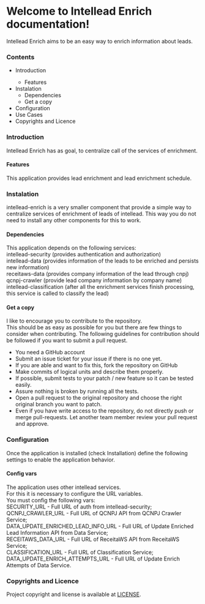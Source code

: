 <h1>Welcome to Intellead Enrich documentation!</h1>
Intellead Enrich aims to be an easy way to enrich information about leads.

<h3>Contents</h3>
<ul>
  <li>Introduction</li>
    <ul>
      <li>Features</li>
    </ul>
  <li>Instalation
    <ul>
      <li>Dependencies</li>
      <li>Get a copy</li>
    </ul>
  </li>
  <li>Configuration
  <li>Use Cases
  </li>
  <li>Copyrights and Licence</li>
</ul>
<h3>Introduction</h3>
Intellead Enrich has as goal, to centralize call of the services of enrichment.
<h4>Features</h4>
This application provides lead enrichment and lead enrichment schedule.
<h3>Instalation</h3>
intellead-enrich is a very smaller component that provide a simple way to centralize services of enrichment of leads of intellead.
This way you do not need to install any other components for this to work.
<h4>Dependencies</h4>
This application depends on the following services:<br>
intellead-security (provides authentication and authorization)<br>
intellead-data (provides information of the leads to be enriched and persists new information)<br>
receitaws-data (provides company information of the lead through cnpj)<br>
qcnpj-crawler (provide lead company information by company name)<br>
intellead-classification (after all the enrichment services finish processing, this service is called to classify the lead)
<h4>Get a copy</h4>
I like to encourage you to contribute to the repository.<br>
This should be as easy as possible for you but there are few things to consider when contributing. The following guidelines for contribution should be followed if you want to submit a pull request.
<ul>
  <li>You need a GitHub account</li>
  <li>Submit an issue ticket for your issue if there is no one yet.</li>
  <li>If you are able and want to fix this, fork the repository on GitHub</li>
  <li>Make commits of logical units and describe them properly.</li>
  <li>If possible, submit tests to your patch / new feature so it can be tested easily.</li>
  <li>Assure nothing is broken by running all the tests.</li>
  <li>Open a pull request to the original repository and choose the right original branch you want to patch.</li>
  <li>Even if you have write access to the repository, do not directly push or merge pull-requests. Let another team member review your pull request and approve.</li>
</ul>
<h3>Configuration</h3>
Once the application is installed (check Installation) define the following settings to enable the application behavior.
<h4>Config vars</h4>
The application uses other intellead services.<br>
For this it is necessary to configure the URL variables.<br>
You must config the following vars:<br>
SECURITY_URL - Full URL of auth from intellead-security;<br>
QCNPJ_CRAWLER_URL - Full URL of QCNPJ API from QCNPJ Crawler Service;<br>
DATA_UPDATE_ENRICHED_LEAD_INFO_URL - Full URL of Update Enriched Lead Information API from Data Service;<br>
RECEITAWS_DATA_URL - Full URL of ReceitaWS API from ReceitaWS Service;<br>
CLASSIFICATION_URL - Full URL of Classification Service;<br>
DATA_UPDATE_ENRICH_ATTEMPTS_URL - Full URL of Update Enrich Attempts of Data Service.<br>
<h3>Copyrights and Licence</h3>
Project copyright and license is available at <a href="https://github.com/intellead/intellead-enrich/blob/master/LICENSE">LICENSE</a>.
